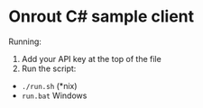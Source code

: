 # Onrout C# sample client

Running:
1) Add your API key at the top of the file
2) Run the script:
  * `./run.sh` (*nix)
  * `run.bat` Windows

